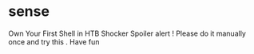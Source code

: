 # sense
 Own  Your First Shell in HTB Shocker 
 Spoiler alert ! Please do it manually once and try this . Have fun 
